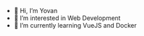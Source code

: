 - 👋 Hi, I’m Yovan
- 👀 I’m interested in Web Development
- 🌱 I’m currently learning VueJS and Docker


<!---
dingkai031/dingkai031 is a ✨ special ✨ repository because its `README.md` (this file) appears on your GitHub profile.
You can click the Preview link to take a look at your changes.
--->
